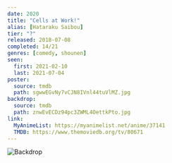 ```yaml
---
date: 2020
title: "Cells at Work!"
alias: [Hataraku Saibou]
tier: "?"
released: 2018-07-08
completed: 14/21
genres: [comedy, shounen]
seen:
  first: 2021-02-10
  last: 2021-07-04
poster:
  source: tmdb
  path: sgwwEGvNy7vCJN8IVnl44tuVlMZ.jpg
backdrop:
  source: tmdb
  path: znwEvECDz94pc3ZWML4OettkPto.jpg
link:
  MyAnimeList: https://myanimelist.net/anime/37141
  TMDB: https://www.themoviedb.org/tv/80671
---
```


![Backdrop](https://image.tmdb.org/t/p/w1280/aOQL8UYduNxDePbynZROLZ1nfsf.jpg "Source: TMDB")
